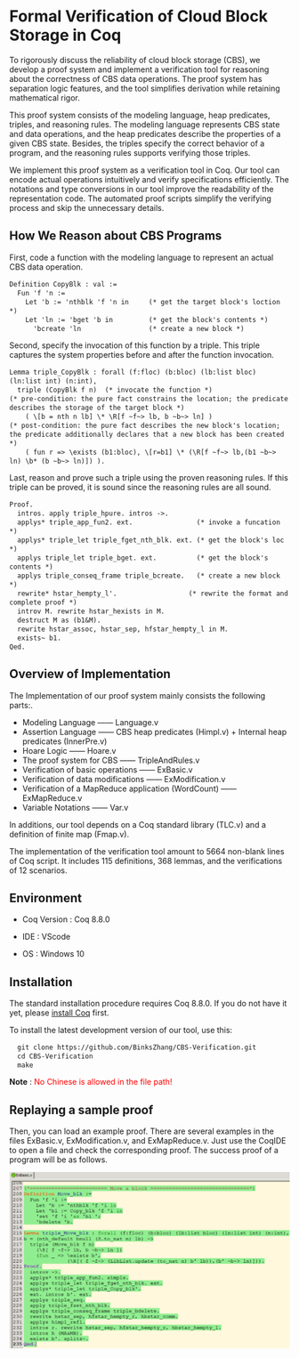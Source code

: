 # Formal Verification of Cloud Block Storage in Coq

To rigorously discuss the reliability of cloud block storage (CBS), we develop a proof system and implement a verification tool for reasoning about the correctness of CBS data operations. The proof system has separation logic features, and the tool simplifies derivation while retaining mathematical rigor.

This proof system consists of the modeling language, heap predicates, triples, and reasoning rules. The modeling language represents CBS state and data operations, and the heap predicates describe the properties of a given CBS state. Besides, the triples specify the correct behavior of a program, and the reasoning rules supports verifying those triples.

We implement this proof system as a verification tool in Coq. Our tool can encode actual operations intuitively and verify specifications efficiently. The notations and type conversions in our tool improve the readability of the representation code. The automated proof scripts simplify the verifying process and skip the unnecessary details. 

## How We Reason about CBS Programs

First, code a function with the modeling language to represent an actual CBS data operation.

```Coq
Definition CopyBlk : val := 
  Fun 'f 'n := 
  	Let 'b := 'nthblk 'f 'n in     (* get the target block's loction *)
    Let 'ln := 'bget 'b in         (* get the block's contents *)
      'bcreate 'ln                 (* create a new block *)
```

Second, specify the invocation of this function by a triple. This triple captures the system properties before and after the function invocation.

```Coq
Lemma triple_CopyBlk : forall (f:floc) (b:bloc) (lb:list bloc) (ln:list int) (n:int),
  triple (CopyBlk f n)  (* invocate the function *)
(* pre-condition: the pure fact constrains the location; the predicate describes the storage of the target block *)
    ( \[b = nth n lb] \* \R[f ~f~> lb, b ~b~> ln] )
(* post-condition: the pure fact describes the new block's location; the predicate additionally declares that a new block has been created *) 
    ( fun r => \exists (b1:bloc), \[r=b1] \* (\R[f ~f~> lb,(b1 ~b~> ln) \b* (b ~b~> ln)]) ).
```

Last, reason and prove such a triple using the proven reasoning rules. If this triple can be proved, it is sound since the reasoning rules are all sound. 

```Coq
Proof.
  intros. apply triple_hpure. intros ->.
  applys* triple_app_fun2. ext.                (* invoke a funcation *)
  applys* triple_let triple_fget_nth_blk. ext. (* get the block's loc *)
  applys triple_let triple_bget. ext.          (* get the block's contents *)
  applys triple_conseq_frame triple_bcreate.   (* create a new block *)
  rewrite* hstar_hempty_l'.                  (* rewrite the format and complete proof *)
  introv M. rewrite hstar_hexists in M.
  destruct M as (b1&M).
  rewrite hstar_assoc, hstar_sep, hfstar_hempty_l in M.
  exists~ b1.
Qed.
```

## Overview of Implementation

The Implementation of our proof system mainly consists the following parts:.

- Modeling Language  ——  Language.v
- Assertion Language  ——  CBS heap predicates (Himpl.v) + Internal heap predicates (InnerPre.v)
- Hoare Logic  —— Hoare.v
- The proof system for CBS —— TripleAndRules.v
- Verification of basic operations  ——  ExBasic.v
- Verification of data modifications ——  ExModification.v
- Verification of a MapReduce application (WordCount) ——  ExMapReduce.v
- Variable Notations —— Var.v 

In additions, our tool depends on a Coq standard library (TLC.v) and a definition of finite map (Fmap.v).

The implementation of the verification tool amount to 5664 non-blank lines of Coq script. It includes 115 definitions, 368 lemmas, and the verifications of 12 scenarios.

## Environment

- Coq Version : Coq 8.8.0

- IDE : VScode

- OS : Windows 10

## Installation

The standard installation procedure requires Coq 8.8.0. If you do not have it yet, please [install Coq](https://github.com/coq/coq/releases/download/V8.8.0/coq-8.8.0-installer-windows-x86_64.exe) first.

To install the latest development version of our tool, use this:

```
  git clone https://github.com/BinksZhang/CBS-Verification.git
  cd CBS-Verification
  make
```

**Note** : <font color=red>No Chinese is allowed in the file path!</font>

## Replaying a sample proof

Then, you can load an example proof. There are several examples in the files ExBasic.v, ExModification.v, and ExMapReduce.v. Just use the CoqIDE to open a file and check the corresponding proof. The success proof of a program will be as follows.

<img src="Move.png" alt="avatar" style="zoom:50%;" />

